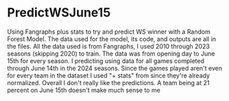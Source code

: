 # PredictWSJune15
Using Fangraphs plus stats to try and predict WS winner with a Random Forest Model. The data used for the model, its code, and outputs are all in the files. All the data used is from Fangraphs, I used 2010 through 2023 seasons (skipping 2020) to train. The data was from opening day to June 15th for every season. I predicting using data for all games completed through June 14th in the 2024 seasons. Since the games played aren't even for every team in the dataset I used "+ stats" from since they're already normalized. Overall I don't really like the predictions. A team being at 21 percent on June 15th doesn't make much sense to me

